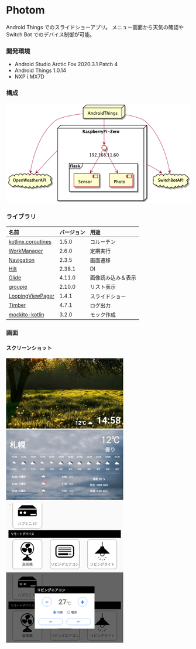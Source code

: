 # Photom
Android Things でのスライドショーアプリ。
メニュー画面から天気の確認や Switch Bot でのデバイス制御が可能。

### 開発環境
- Android Studio Arctic Fox 2020.3.1 Patch 4
- Android Things 1.0.14
- NXP i.MX7D

### 構成
<img src="docs/configuration/configuration.png" width=600>

### ライブラリ
| 名前 | バージョン | 用途 |
|:-----------|:------------|:------------|
| [kotlinx.coroutines](https://github.com/Kotlin/kotlinx.coroutines) | 1.5.0 | コルーチン |
| [WorkManager](https://developer.android.com/jetpack/androidx/releases/work?hl=ja) | 2.6.0 | 定期実行 |
| [Navigation](https://developer.android.com/jetpack/androidx/releases/navigation?hl=ja) | 2.3.5 | 画面遷移 |
| [Hilt](https://developer.android.com/jetpack/androidx/releases/hilt?hl=ja) | 2.38.1 | DI |
| [Glide](https://github.com/bumptech/glide) | 4.11.0 | 画像読み込み＆表示 |
| [groupie](https://github.com/lisawray/groupie) | 2.10.0 | リスト表示 |
| [LoopingViewPager](https://github.com/siralam/LoopingViewPager) | 1.4.1 | スライドショー |
| [Timber](https://github.com/JakeWharton/timber) | 4.7.1 | ログ出力 |
| [mockito-kotlin](https://github.com/mockito/mockito-kotlin) | 3.2.0 | モック作成 |

### 画面
#### スクリーンショット
<img src="docs/screenshot/screenshot_1.png" width=320>
<img src="docs/screenshot/screenshot_2.png" width=320>
<img src="docs/screenshot/screenshot_3.png" width=320>
<img src="docs/screenshot/screenshot_4.png" width=320>